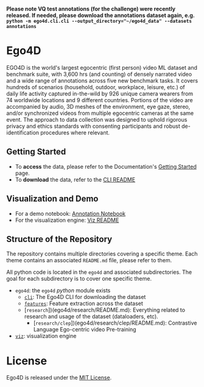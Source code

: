 **Please note VQ test annotations (for the challenge) were recently released. If needed, please download the annotations dataset again, e.g. `python -m ego4d.cli.cli --output_directory="~/ego4d_data" --datasets annotations`**

# Ego4D

EGO4D is the world's largest egocentric (first person) video ML dataset and benchmark suite, with 3,600 hrs (and counting) of densely narrated video and a wide range of annotations across five new benchmark tasks.  It covers hundreds of scenarios (household, outdoor, workplace, leisure, etc.) of daily life activity captured in-the-wild by 926 unique camera wearers from 74 worldwide locations and 9 different countries.  Portions of the video are accompanied by audio, 3D meshes of the environment, eye gaze, stereo, and/or synchronized videos from multiple egocentric cameras at the same event.  The approach to data collection was designed to uphold rigorous privacy and ethics standards with consenting participants and robust de-identification procedures where relevant.


## Getting Started
- To **access** the data, please refer to the Documentation's [Getting Started](https://ego4d-data.org/docs/start-here/) page.
- To **download** the data, refer to the [CLI README](ego4d/cli/README.md)

## Visualization and Demo
- For a demo notebook: [Annotation Notebook](notebooks/annotation_visualization.ipynb)
- For the visualization engine: [Viz README](viz/narrations/README.md)

## Structure of the Repository
The repository contains multiple directories covering a specific theme. Each
theme contains an associated `README.md` file, please refer to them.

All python code is located in the `ego4d` and associated subdirectories. The
goal for each subdirectory is to cover one specific theme. 

- `ego4d`: the `ego4d` *python* module exists
    - [`cli`](ego4d/cli/README.md): The Ego4D CLI for downloading the dataset
    - [`features`](ego4d/features/README.md): Feature extraction across the dataset
    - [`research`])(ego4d/research/README.md): Everything related to research and
      usage of the dataset (dataloaders, etc).
        - [`research/clep`])(ego4d/research/clep/README.md): Contrastive Language Ego-centric video Pre-training
- [`viz`](viz/narrations/README.md): visualization engine

# License

Ego4D is released under the [MIT License](LICENSE).

